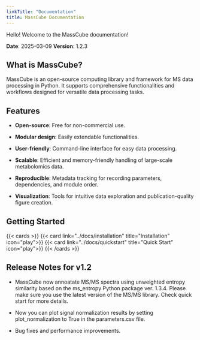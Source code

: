 ```yaml
---
linkTitle: "Documentation"
title: MassCube Documentation
---
```


Hello! Welcome to the MassCube documentation!

**Date**: 2025-03-09 **Version**: 1.2.3

<!--more-->

## What is MassCube?

MassCube is an open-source computing library and framework for MS data processing in Python. It supports comprehensive functionalities and workflows designed for versatile data processing tasks.

## Features

- **Open-source**: Free for non-commercial use.

- **Modular design**: Easily extendable functionalities.

- **User-friendly**: Command-line interface for easy data processing.

- **Scalable**: Efficient and memory-friendly handling of large-scale metabolomics data.

- **Reproducible**: Metadata tracking for recording parameters, dependencies, and module order.

- **Visualization**: Tools for intuitive data exploration and publication-quality figure creation.

## Getting Started

{{< cards >}}
{{< card link="../docs/installation" title="Installation" icon="play">}}
{{< card link="../docs/quickstart" title="Quick Start" icon="play">}}
{{< /cards >}}

## Release Notes for v1.2

- MassCube now annoatate MS/MS spectra using unweighted entropy similarity based on the ms_entropy Python package ver. 1.3.4. Please make sure you use the latest version of the MS/MS library. Check quick start for more details.

- Now you can plot signal normalization results by setting plot_normalization to True in the parameters.csv file.

- Bug fixes and performance improvements.
